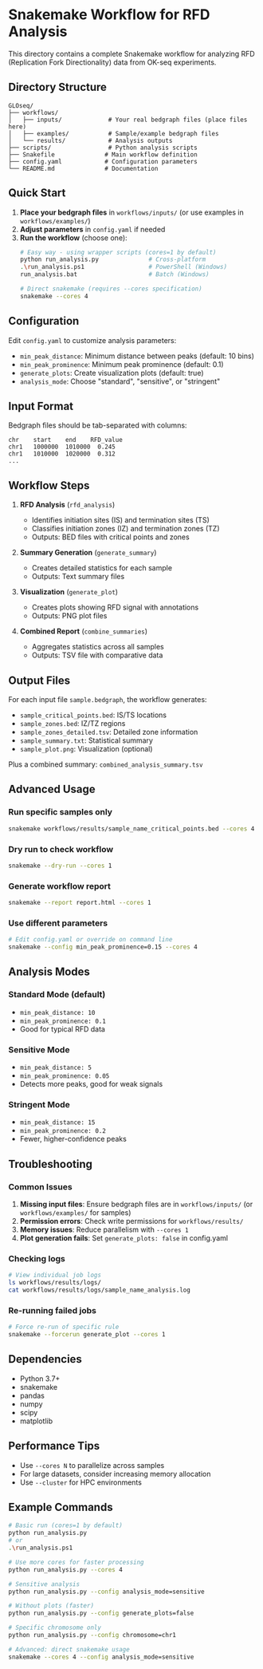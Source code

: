 # Snakemake Workflow for RFD Analysis

This directory contains a complete Snakemake workflow for analyzing RFD (Replication Fork Directionality) data from OK-seq experiments.

## Directory Structure

```
GLOseq/
├── workflows/
│   ├── inputs/             # Your real bedgraph files (place files here)
│   ├── examples/           # Sample/example bedgraph files
│   └── results/            # Analysis outputs
├── scripts/                # Python analysis scripts
├── Snakefile              # Main workflow definition
├── config.yaml            # Configuration parameters
└── README.md              # Documentation
```

## Quick Start

1. **Place your bedgraph files** in `workflows/inputs/` (or use examples in `workflows/examples/`)
2. **Adjust parameters** in `config.yaml` if needed  
3. **Run the workflow** (choose one):
   ```bash
   # Easy way - using wrapper scripts (cores=1 by default)
   python run_analysis.py              # Cross-platform
   .\run_analysis.ps1                  # PowerShell (Windows)
   run_analysis.bat                    # Batch (Windows)
   
   # Direct snakemake (requires --cores specification)
   snakemake --cores 4
   ```

## Configuration

Edit `config.yaml` to customize analysis parameters:

- `min_peak_distance`: Minimum distance between peaks (default: 10 bins)
- `min_peak_prominence`: Minimum peak prominence (default: 0.1)  
- `generate_plots`: Create visualization plots (default: true)
- `analysis_mode`: Choose "standard", "sensitive", or "stringent"

## Input Format

Bedgraph files should be tab-separated with columns:
```
chr    start    end    RFD_value
chr1   1000000  1010000  0.245
chr1   1010000  1020000  0.312
...
```

## Workflow Steps

1. **RFD Analysis** (`rfd_analysis`)
   - Identifies initiation sites (IS) and termination sites (TS)
   - Classifies initiation zones (IZ) and termination zones (TZ)
   - Outputs: BED files with critical points and zones

2. **Summary Generation** (`generate_summary`)
   - Creates detailed statistics for each sample
   - Outputs: Text summary files

3. **Visualization** (`generate_plot`)
   - Creates plots showing RFD signal with annotations
   - Outputs: PNG plot files

4. **Combined Report** (`combine_summaries`)
   - Aggregates statistics across all samples
   - Outputs: TSV file with comparative data

## Output Files

For each input file `sample.bedgraph`, the workflow generates:

- `sample_critical_points.bed`: IS/TS locations
- `sample_zones.bed`: IZ/TZ regions  
- `sample_zones_detailed.tsv`: Detailed zone information
- `sample_summary.txt`: Statistical summary
- `sample_plot.png`: Visualization (optional)

Plus a combined summary: `combined_analysis_summary.tsv`

## Advanced Usage

### Run specific samples only
```bash
snakemake workflows/results/sample_name_critical_points.bed --cores 4
```

### Dry run to check workflow
```bash
snakemake --dry-run --cores 1
```

### Generate workflow report
```bash
snakemake --report report.html --cores 1
```

### Use different parameters
```bash
# Edit config.yaml or override on command line
snakemake --config min_peak_prominence=0.15 --cores 4
```

## Analysis Modes

### Standard Mode (default)
- `min_peak_distance: 10`
- `min_peak_prominence: 0.1`
- Good for typical RFD data

### Sensitive Mode  
- `min_peak_distance: 5`
- `min_peak_prominence: 0.05`
- Detects more peaks, good for weak signals

### Stringent Mode
- `min_peak_distance: 15` 
- `min_peak_prominence: 0.2`
- Fewer, higher-confidence peaks

## Troubleshooting

### Common Issues

1. **Missing input files**: Ensure bedgraph files are in `workflows/inputs/` (or `workflows/examples/` for samples)
2. **Permission errors**: Check write permissions for `workflows/results/`
3. **Memory issues**: Reduce parallelism with `--cores 1`
4. **Plot generation fails**: Set `generate_plots: false` in config.yaml

### Checking logs
```bash
# View individual job logs
ls workflows/results/logs/
cat workflows/results/logs/sample_name_analysis.log
```

### Re-running failed jobs
```bash
# Force re-run of specific rule
snakemake --forcerun generate_plot --cores 1
```

## Dependencies

- Python 3.7+
- snakemake
- pandas
- numpy  
- scipy
- matplotlib

## Performance Tips

- Use `--cores N` to parallelize across samples
- For large datasets, consider increasing memory allocation
- Use `--cluster` for HPC environments

## Example Commands

```bash
# Basic run (cores=1 by default)
python run_analysis.py
# or
.\run_analysis.ps1

# Use more cores for faster processing
python run_analysis.py --cores 4

# Sensitive analysis
python run_analysis.py --config analysis_mode=sensitive

# Without plots (faster)
python run_analysis.py --config generate_plots=false

# Specific chromosome only
python run_analysis.py --config chromosome=chr1

# Advanced: direct snakemake usage
snakemake --cores 4 --config analysis_mode=sensitive
```